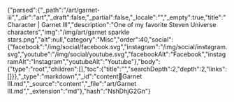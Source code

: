 {"parsed":{"_path":"/art/garnet-iii","_dir":"art","_draft":false,"_partial":false,"_locale":"","_empty":true,"title":"Character | Garnet III","description":"One of my favorite Steven Universe characters","img":"/img/art/garnet sparkle stars.png","alt":null,"category":"Misc","order":40,"social":{"facebook":"/img/social/facebook.svg","instagram":"/img/social/instagram.svg","youtube":"/img/social/youtube.svg","facebookAlt":"Facebook","instagramAlt":"Instagram","youtubeAlt":"Youtube"},"body":{"type":"root","children":[],"toc":{"title":"","searchDepth":2,"depth":2,"links":[]}},"_type":"markdown","_id":"content:art:Garnet III.md","_source":"content","_file":"art/Garnet III.md","_extension":"md"},"hash":"NshDhjG2Gn"}